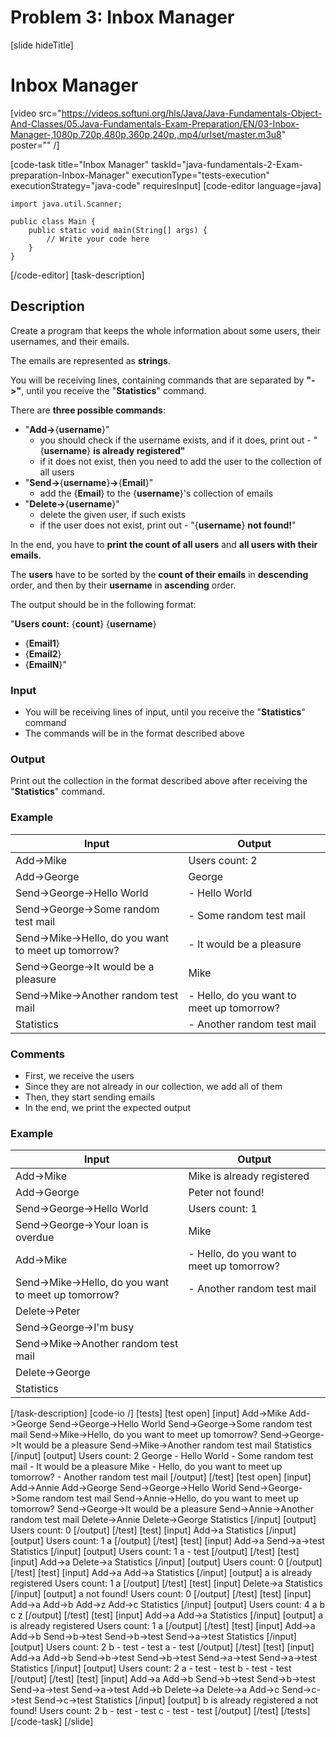 # Problem 3: Inbox Manager

[slide hideTitle]
# Inbox Manager

[video src="https://videos.softuni.org/hls/Java/Java-Fundamentals-Object-And-Classes/05.Java-Fundamentals-Exam-Preparation/EN/03-Inbox-Manager-,1080p,720p,480p,360p,240p,.mp4/urlset/master.m3u8" poster="" /]

[code-task title="Inbox Manager" taskId="java-fundamentals-2-Exam-preparation-Inbox-Manager" executionType="tests-execution" executionStrategy="java-code" requiresInput]
[code-editor language=java]
```
import java.util.Scanner;

public class Main {
    public static void main(String[] args) {
        // Write your code here
    }
}
```
[/code-editor]
[task-description]
## Description
Create a program that keeps the whole information about some users, their usernames, and their emails.

The emails are represented as **strings**.

You will be receiving lines, containing commands that are separated by **"->"**, until you receive the "**Statistics**" command.

There are **three possible commands**:
- "**Add->**\{**username**\}" 
    - you should check if the username exists, and if it does, print out - "\{**username**\} **is already registered"**
    - if it does not exist, then you need to add the user to the collection of all users
- "**Send->**\{**username**\}**->**\{**Email**\}"
    - add the \{**Email**\} to the \{**username**\}'s collection of emails
- "**Delete->**\{**username**\}"
    - delete the given user, if such exists
    - if the user does not exist, print out - "\{**username**\} **not found!**"

In the end, you have to **print the count of all users** and **all users with their emails**. 

The **users** have to be sorted by the **count of their emails** in **descending** order, and then by their **username** in **ascending** order.

The output should be in the following format: 

"**Users count:** \{**count**\}
\{**username**\} 
 - \{**Email1**\}
 - \{**Email2**\}
 - \{**EmailN**\}"

### Input
- You will be receiving lines of input, until you receive the "**Statistics**" command
- The commands will be in the format described above

### Output
Print out the collection in the format described above after receiving the "**Statistics**" command.

### Example
| **Input** | **Output** |
| --- | --- |
| Add->Mike | Users count: 2 |
| Add->George | George |
| Send->George->Hello World |  - Hello World |
| Send->George->Some random test mail |  - Some random test mail |
| Send->Mike->Hello, do you want to meet up tomorrow? |  - It would be a pleasure |
| Send->George->It would be a pleasure | Mike |
| Send->Mike->Another random test mail |  - Hello, do you want to meet up tomorrow? |
| Statistics |  - Another random test mail |

### Comments
- First, we receive the users
- Since they are not already in our collection, we add all of them
- Then, they start sending emails
- In the end, we print the expected output


### Example
| **Input** | **Output** |
| --- | --- |
| Add->Mike | Mike is already registered |
| Add->George | Peter not found! |
| Send->George->Hello World | Users count: 1 |
| Send->George->Your loan is overdue | Mike |
| Add->Mike |  - Hello, do you want to meet up tomorrow? |
| Send->Mike->Hello, do you want to meet up tomorrow? |  - Another random test mail |
| Delete->Peter | |
| Send->George->I'm busy | |
| Send->Mike->Another random test mail | |
| Delete->George | |
| Statistics | |

[/task-description]
[code-io /]
[tests]
[test open]
[input]
Add-\>Mike
Add-\>George
Send-\>George-\>Hello World
Send-\>George-\>Some random test mail
Send-\>Mike-\>Hello, do you want to meet up tomorrow?
Send-\>George-\>It would be a pleasure
Send-\>Mike-\>Another random test mail
Statistics
[/input]
[output]
Users count: 2
George
 \- Hello World
 \- Some random test mail
 \- It would be a pleasure
Mike
 \- Hello, do you want to meet up tomorrow?
 \- Another random test mail
[/output]
[/test]
[test open]
[input]
Add-\>Annie
Add-\>George
Send-\>George-\>Hello World
Send-\>George-\>Some random test mail
Send-\>Annie-\>Hello, do you want to meet up tomorrow?
Send-\>George-\>It would be a pleasure
Send-\>Annie-\>Another random test mail
Delete-\>Annie
Delete-\>George
Statistics
[/input]
[output]
Users count: 0
[/output]
[/test]
[test]
[input]
Add-\>a
Statistics
[/input]
[output]
Users count: 1
a
[/output]
[/test]
[test]
[input]
Add-\>a
Send-\>a-\>test
Statistics
[/input]
[output]
Users count: 1
a
 \- test
[/output]
[/test]
[test]
[input]
Add-\>a
Delete-\>a
Statistics
[/input]
[output]
Users count: 0
[/output]
[/test]
[test]
[input]
Add-\>a
Add-\>a
Statistics
[/input]
[output]
a is already registered
Users count: 1
a
[/output]
[/test]
[test]
[input]
Delete-\>a
Statistics
[/input]
[output]
a not found!
Users count: 0
[/output]
[/test]
[test]
[input]
Add-\>a
Add-\>b
Add-\>z
Add-\>c
Statistics
[/input]
[output]
Users count: 4
a
b
c
z
[/output]
[/test]
[test]
[input]
Add-\>a
Add-\>a
Statistics
[/input]
[output]
a is already registered
Users count: 1
a
[/output]
[/test]
[test]
[input]
Add-\>a
Add-\>b
Send-\>b-\>test
Send-\>b-\>test
Send-\>a-\>test
Statistics
[/input]
[output]
Users count: 2
b
 \- test
 \- test
a
 \- test
[/output]
[/test]
[test]
[input]
Add-\>a
Add-\>b
Send-\>b-\>test
Send-\>b-\>test
Send-\>a-\>test
Send-\>a-\>test
Statistics
[/input]
[output]
Users count: 2
a
 \- test
 \- test
b
 \- test
 \- test
[/output]
[/test]
[test]
[input]
Add-\>a
Add-\>b
Send-\>b-\>test
Send-\>b-\>test
Send-\>a-\>test
Send-\>a-\>test
Add-\>b
Delete-\>a
Delete-\>a
Add-\>c
Send-\>c-\>test
Send-\>c-\>test
Statistics
[/input]
[output]
b is already registered
a not found!
Users count: 2
b
 \- test
 \- test
c
 \- test
 \- test
[/output]
[/test]
[/tests]
[/code-task]
[/slide]
